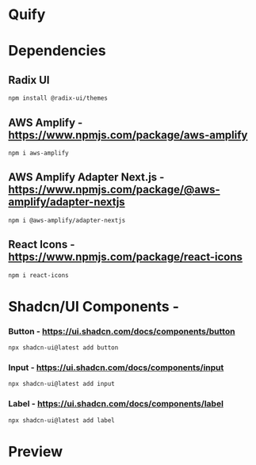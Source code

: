 # Quify

# Dependencies

## Radix UI
    npm install @radix-ui/themes

## AWS Amplify - https://www.npmjs.com/package/aws-amplify
    npm i aws-amplify

## AWS Amplify Adapter Next.js - https://www.npmjs.com/package/@aws-amplify/adapter-nextjs
    npm i @aws-amplify/adapter-nextjs

## React Icons - https://www.npmjs.com/package/react-icons
    npm i react-icons

# Shadcn/UI Components -

### Button - https://ui.shadcn.com/docs/components/button
    npx shadcn-ui@latest add button

### Input - https://ui.shadcn.com/docs/components/input
    npx shadcn-ui@latest add input

### Label - https://ui.shadcn.com/docs/components/label
    npx shadcn-ui@latest add label


# Preview
